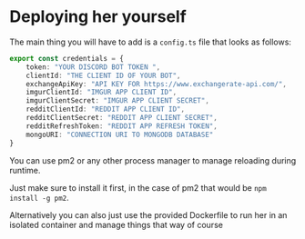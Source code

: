 # Deploying her yourself
The main thing you will have to add is a `config.ts` file that looks as follows:

```ts
export const credentials = {
    token: "YOUR DISCORD BOT TOKEN ",
    clientId: "THE CLIENT ID OF YOUR BOT",
    exchangeApiKey: "API KEY FOR https://www.exchangerate-api.com/",
    imgurClientId: "IMGUR APP CLIENT ID",
    imgurClientSecret: "IMGUR APP CLIENT SECRET",
    redditClientId: "REDDIT APP CLIENT ID",
    redditClientSecret: "REDDIT APP CLIENT SECRET",
    redditRefreshToken: "REDDIT APP REFRESH TOKEN",
    mongoURI: "CONNECTION URI TO MONGODB DATABASE"
}
```
You can use pm2 or any other process manager to manage reloading during runtime.

Just make sure to install it first, in the case of pm2 that would be `npm install -g pm2`.

Alternatively you can also just use the provided Dockerfile to run her in an isolated container and manage things that way of course
